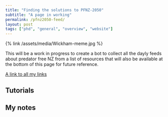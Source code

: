```yaml
---
title: "Finding the solutions to PFNZ-2050"
subtitle: "A page in working"
permalink: /pfnz2050-feed/
layout: post
tags: ["phd", "general", "overview", "website"]
---
```


{% link /assets/media/Wickham-meme.jpg %}

This will be a work in progress to create a bot to collect all the dayly feeds about predator free NZ from a list of resources that will also be available at the bottom of this page for future reference.

[A link to all my links](https://www.one-tab.com/page/ZVA8hJ8BRoePwGL7pWkECg)

## Tutorials

## My notes